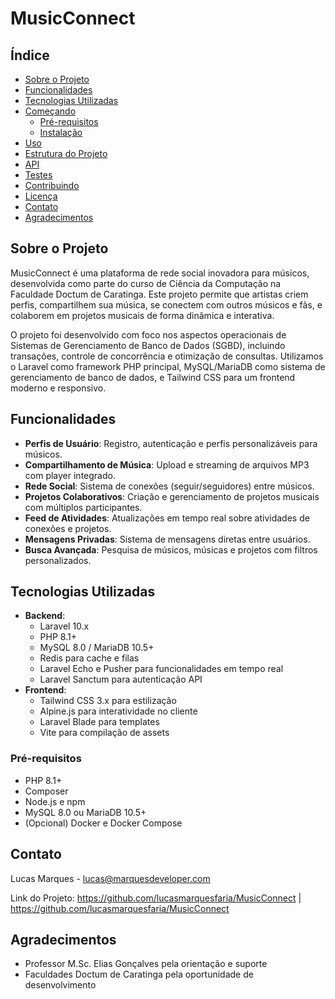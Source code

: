 # MusicConnect

## Índice

- [Sobre o Projeto](#sobre-o-projeto)
- [Funcionalidades](#funcionalidades)
- [Tecnologias Utilizadas](#tecnologias-utilizadas)
- [Começando](#começando)
  - [Pré-requisitos](#pré-requisitos)
  - [Instalação](#instalação)
- [Uso](#uso)
- [Estrutura do Projeto](#estrutura-do-projeto)
- [API](#api)
- [Testes](#testes)
- [Contribuindo](#contribuindo)
- [Licença](#licença)
- [Contato](#contato)
- [Agradecimentos](#agradecimentos)

## Sobre o Projeto

MusicConnect é uma plataforma de rede social inovadora para músicos, desenvolvida como parte do curso de Ciência da Computação na Faculdade Doctum de Caratinga. Este projeto permite que artistas criem perfis, compartilhem sua música, se conectem com outros músicos e fãs, e colaborem em projetos musicais de forma dinâmica e interativa.

O projeto foi desenvolvido com foco nos aspectos operacionais de Sistemas de Gerenciamento de Banco de Dados (SGBD), incluindo transações, controle de concorrência e otimização de consultas. Utilizamos o Laravel como framework PHP principal, MySQL/MariaDB como sistema de gerenciamento de banco de dados, e Tailwind CSS para um frontend moderno e responsivo.

## Funcionalidades

- **Perfis de Usuário**: Registro, autenticação e perfis personalizáveis para músicos.
- **Compartilhamento de Música**: Upload e streaming de arquivos MP3 com player integrado.
- **Rede Social**: Sistema de conexões (seguir/seguidores) entre músicos.
- **Projetos Colaborativos**: Criação e gerenciamento de projetos musicais com múltiplos participantes.
- **Feed de Atividades**: Atualizações em tempo real sobre atividades de conexões e projetos.
- **Mensagens Privadas**: Sistema de mensagens diretas entre usuários.
- **Busca Avançada**: Pesquisa de músicos, músicas e projetos com filtros personalizados.

## Tecnologias Utilizadas

- **Backend**:
  - Laravel 10.x
  - PHP 8.1+
  - MySQL 8.0 / MariaDB 10.5+
  - Redis para cache e filas
  - Laravel Echo e Pusher para funcionalidades em tempo real
  - Laravel Sanctum para autenticação API
- **Frontend**:
  - Tailwind CSS 3.x para estilização
  - Alpine.js para interatividade no cliente
  - Laravel Blade para templates
  - Vite para compilação de assets

### Pré-requisitos

- PHP 8.1+
- Composer
- Node.js e npm
- MySQL 8.0 ou MariaDB 10.5+
- (Opcional) Docker e Docker Compose

## Contato

Lucas Marques - lucas@marquesdeveloper.com

Link do Projeto: https://github.com/lucasmarquesfaria/MusicConnect | https://github.com/lucasmarquesfaria/MusicConnect

## Agradecimentos

- Professor M.Sc. Elias Gonçalves pela orientação e suporte
- Faculdades Doctum de Caratinga pela oportunidade de desenvolvimento
